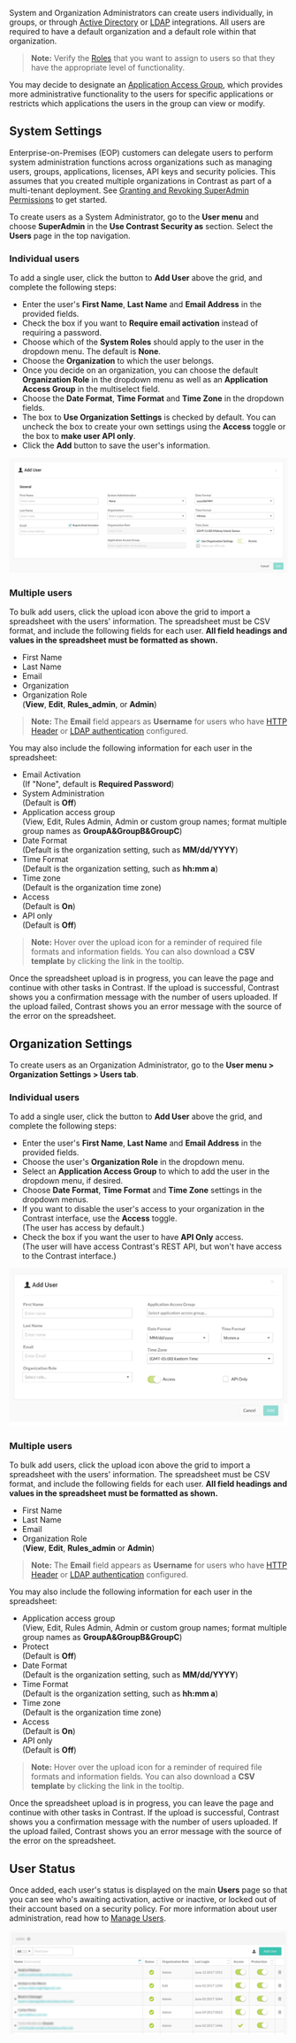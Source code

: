 <!--
title: "Create Users"
description: "Creating Users in Contrast TeamServer"
tags: "Admin onboarding TeamServer user settings license defend protection create"
-->

System and Organization Administrators can create users individually, in groups, or through [Active Directory](installation-setupauth.html#ad) or [LDAP](installation-setupauth.html#ldap) integrations. All users are required to have a default organization and a default role within that organization. 

>**Note:** Verify the [Roles](admin-manageorgsroleperm.html#roles) that you want to assign to users so that they have the appropriate level of functionality.

You may decide to designate an [Application Access Group](admin-onboardteam.html#group), which provides more administrative functionality to the users for specific applications or restricts which applications the users in the group can view or modify.

## System Settings

Enterprise-on-Premises (EOP) customers can delegate users to perform system administration functions across organizations such as managing users, groups, applications, licenses, API keys and security policies. This assumes that you created multiple organizations in Contrast as part of a multi-tenant deployment. See [Granting and Revoking SuperAdmin Permissions](admin-manageorgs.html#sa) to get started.

To create users as a System Administrator, go to the **User menu** and choose **SuperAdmin** in the **Use Contrast Security as** section. Select the **Users** page in the top navigation. 

### Individual users

To add a single user, click the button to **Add User** above the grid, and complete the following steps: 

* Enter the user's **First Name**, **Last Name** and **Email Address** in the provided fields. 
* Check the box if you want to **Require email activation** instead of requiring a password.
* Choose which of the **System Roles** should apply to the user in the dropdown menu. The default is **None**. 
* Choose the **Organization** to which the user belongs. 
* Once you decide on an organization, you can choose the default **Organization Role** in the dropdown menu as well as an **Application Access Group** in the multiselect field.
* Choose the **Date Format**, **Time Format** and **Time Zone** in the dropdown fields. 
* The box to **Use Organization Settings** is checked by default. You can uncheck the box to create your own settings using the **Access** toggle or the box to **make user API only**. 
* Click the **Add** button to save the user's information. 

<a href="assets/images/User-system-admin.png" rel="lightbox" title="Add a user as a Super Administrator"><img class="thumbnail" src="assets/images/User-system-admin.png"/></a>


### Multiple users 

To bulk add users, click the upload icon above the grid to import a spreadsheet with the users' information. The spreadsheet must be CSV format, and include the following fields for each user. **All field headings and values in the spreadsheet must be formatted as shown.** 

* First Name 
* Last Name 
* Email 
* Organization 
* Organization Role <br> (**View**, **Edit**, **Rules_admin**, or **Admin**)

> **Note:** The **Email** field appears as **Username** for users who have [HTTP Header](installation-setupauth.html#http-proxy) or [LDAP authentication](installation-setupauth.html) configured. 

You may also include the following information for each user in the spreadsheet: 

* Email Activation <br> (If "None", default is **Required Password**)
* System Administration <br> (Default is **Off**)
* Application access group <br> (View, Edit, Rules Admin, Admin or custom group names; format multiple group names as **GroupA&GroupB&GroupC**)
* Date Format <br> (Default is the organization setting, such as **MM/dd/YYYY**)
* Time Format <br> (Default is the organization setting, such as **hh:mm a**)
* Time zone <br> (Default is the organization time zone)
* Access <br> (Default is **On**)
* API only <br> (Default is **Off**)

> **Note:** Hover over the upload icon for a reminder of required file formats and information fields. You can also download a **CSV template** by clicking the link in the tooltip. 

Once the spreadsheet upload is in progress, you can leave the page and continue with other tasks in Contrast. If the upload is successful, Contrast shows you a confirmation message with the number of users uploaded. If the upload failed, Contrast shows you an error message with the source of the error on the spreadsheet.

## Organization Settings

To create users as an Organization Administrator, go to the **User menu > Organization Settings > Users tab**. 

### Individual users

To add a single user, click the button to **Add User** above the grid, and complete the following steps: 

* Enter the user's **First Name**, **Last Name** and **Email Address** in the provided fields. 
* Choose the user's **Organization Role** in the dropdown menu. 
* Select an **Application Access Group** to which to add the user in the dropdown menu, if desired. 
* Choose **Date Format**, **Time Format** and **Time Zone** settings in the dropdown menus. 
* If you want to disable the user's access to your organization in the Contrast interface, use the **Access** toggle. <br> (The user has access by default.)
* Check the box if you want the user to have **API Only** access. <br> (The user will have access Contrast's REST API, but won't have access to the Contrast interface.)

<a href="assets/images/Create_User.png" rel="lightbox" title="Add a user as an Organization Administrator"><img class="thumbnail" src="assets/images/Create_User.png"/></a>

### Multiple users

To bulk add users, click the upload icon above the grid to import a spreadsheet with the users' information. The spreadsheet must be CSV format, and include the following fields for each user. **All field headings and values in the spreadsheet must be formatted as shown.** 

* First Name 
* Last Name 
* Email 
* Organization Role <br> (**View**, **Edit**, **Rules_admin** or **Admin**)

> **Note:** The **Email** field appears as **Username** for users who have [HTTP Header](installation-setupauth.html#http-proxy) or [LDAP authentication](installation-setupauth.html) configured. 

You may also include the following information for each user in the spreadsheet: 

* Application access group <br> (View, Edit, Rules Admin, Admin or custom group names; format multiple group names as **GroupA&GroupB&GroupC**)
* Protect <br> (Default is **Off**)
* Date Format <br> (Default is the organization setting, such as **MM/dd/YYYY**)
* Time Format <br> (Default is the organization setting, such as **hh:mm a**)
* Time zone <br> (Default is the organization time zone)
* Access <br> (Default is **On**)
* API only <br> (Default is **Off**)

> **Note:** Hover over the upload icon for a reminder of required file formats and information fields. You can also download a **CSV template** by clicking the link in the tooltip. 

Once the spreadsheet upload is in progress, you can leave the page and continue with other tasks in Contrast. If the upload is successful, Contrast shows you a confirmation message with the number of users uploaded. If the upload failed, Contrast shows you an error message with the source of the error on the spreadsheet.

## User Status

Once added, each user's status is displayed on the main **Users** page so that you can see who's awaiting activation, active or inactive, or locked out of their account based on a security policy. For more information about user administration, read how to [Manage Users](admin-manageorgs.html#manage-user). 

<a href="assets/images/User-grid.png" rel="lightbox" title="Users grid for Organization Administrators"><img class="thumbnail" src="assets/images/User-grid.png"/></a>



